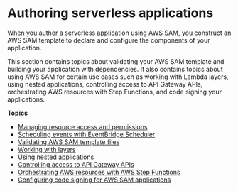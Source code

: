 # Authoring serverless applications<a name="serverless-authoring"></a>

When you author a serverless application using AWS SAM, you construct an AWS SAM template to declare and configure the components of your application\.

This section contains topics about validating your AWS SAM template and building your application with dependencies\. It also contains topics about using AWS SAM for certain use cases such as working with Lambda layers, using nested applications, controlling access to API Gateway APIs, orchestrating AWS resources with Step Functions, and code signing your applications\.

**Topics**
+ [Managing resource access and permissions](sam-permissions.md)
+ [Scheduling events with EventBridge Scheduler](using-eventbridge-scheduler.md)
+ [Validating AWS SAM template files](serverless-sam-cli-using-validate.md)
+ [Working with layers](serverless-sam-cli-layers.md)
+ [Using nested applications](serverless-sam-template-nested-applications.md)
+ [Controlling access to API Gateway APIs](serverless-controlling-access-to-apis.md)
+ [Orchestrating AWS resources with AWS Step Functions](serverless-step-functions-in-sam.md)
+ [Configuring code signing for AWS SAM applications](authoring-codesigning.md)